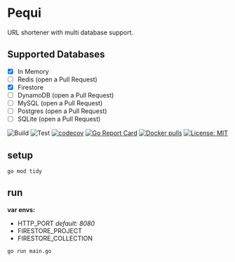 # Pequi

URL shortener with multi database support.

## Supported Databases

- [x] In Memory
- [ ] Redis (open a Pull Request)
- [x] Firestore
- [ ] DynamoDB (open a Pull Request)
- [ ] MySQL (open a Pull Request)
- [ ] Postgres (open a Pull Request)
- [ ] SQLite (open a Pull Request)

![Build](https://github.com/noverde/pequi/workflows/Build/badge.svg?branch=master&event=push)
![Test](https://github.com/noverde/pequi/workflows/Test/badge.svg?branch=master&event=push)
[![codecov](https://codecov.io/gh/noverde/pequi/branch/master/graph/badge.svg)](https://codecov.io/gh/noverde/pequi)
[![Go Report Card](https://goreportcard.com/badge/github.com/noverde/pequi)](https://goreportcard.com/badge/github.com/noverde/pequi)
[![Docker pulls](https://img.shields.io/docker/pulls/ecanuto/pequi.svg)](https://hub.docker.com/r/ecanuto/pequi/)
[![License: MIT](https://img.shields.io/badge/License-MIT-yellow.svg)](https://opensource.org/licenses/MIT)

## setup

```
go mod tidy
```

## run

**var envs:**
- HTTP_PORT _default: 8080_
- FIRESTORE_PROJECT
- FIRESTORE_COLLECTION

```
go run main.go
```

